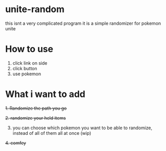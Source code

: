 # unite-random
this isnt a very complicated program
it is a simple randomizer for pokemon unite
# How to use
1. click link on side
2. click button
3. use pokemon

# What i want to add
~~1. Randomize the path you go~~  

~~2. randomize your held items~~

3. you can choose which pokemon you want to be able to randomize, instead of all of them all at once (wip)

~~4. comfey~~
